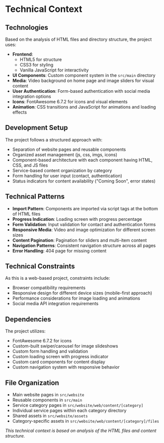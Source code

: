 # Technical Context

## Technologies
Based on the analysis of HTML files and directory structure, the project uses:

- **Frontend**: 
  - HTML5 for structure
  - CSS3 for styling
  - Vanilla JavaScript for interactivity
- **UI Components**: Custom component system in the `src/main` directory
- **Media**: Video background on home page and image sliders for visual content
- **User Authentication**: Form-based authentication with social media integration options
- **Icons**: FontAwesome 6.7.2 for icons and visual elements
- **Animation**: CSS transitions and JavaScript for animations and loading effects

## Development Setup
The project follows a structured approach with:
- Separation of website pages and reusable components
- Organized asset management (js, css, imgs, icons)
- Component-based architecture with each component having HTML, CSS, and JS files
- Service-based content organization by category
- Form handling for user input (contact, authentication)
- Status indicators for content availability ("Coming Soon", error states)

## Technical Patterns
- **Import Pattern**: Components are imported via script tags at the bottom of HTML files
- **Progress Indication**: Loading screen with progress percentage
- **Form Validation**: Input validation for contact and authentication forms
- **Responsive Media**: Video and image optimization for different screen sizes
- **Content Pagination**: Pagination for sliders and multi-item content
- **Navigation Patterns**: Consistent navigation structure across all pages
- **Error Handling**: 404 page for missing content

## Technical Constraints
As this is a web-based project, constraints include:
- Browser compatibility requirements
- Responsive design for different device sizes (mobile-first approach)
- Performance considerations for image loading and animations
- Social media API integration requirements

## Dependencies
The project utilizes:
- FontAwesome 6.7.2 for icons
- Custom-built swiper/carousel for image slideshows
- Custom form handling and validation
- Custom loading screen with progress indicator
- Custom card components for content display
- Custom navigation system with responsive behavior

## File Organization
- Main website pages in `src/website`
- Reusable components in `src/main`
- Service category pages in `src/website/web/content/[category]`
- Individual service pages within each category directory
- Shared assets in `src/website/assets`
- Category-specific assets in `src/website/web/content/[category]/files`

*This technical context is based on analysis of the HTML files and content structure.* 